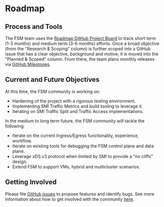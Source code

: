 # Roadmap

## Process and Tools

The FSM team uses the [Roadmap GitHub Project Board](https://github.com/orgs/flomesh-io/projects/9) to track short term (1-3 months) and medium term (3-6 months) efforts. Once a broad objective (from the "Research & Scoping" column) is further scoped into a GitHub issue that has a clear objective, background and motive, it is moved into the "Planned & Scoped" column. From there, the team plans monthly releases via [GitHub Milestones](https://github.com/flomesh-io/fsm/milestones).

## Current and Future Objectives

At this time, the FSM community is working on:
- Hardening of the project with a rigorous testing environment.
- Implementing SMI Traffic Metrics and build tooling to leverage it.
- Iterating on SMI Traffic Split and Traffic Access implementations.

In the medium to long term future, the FSM community will tackle the following:
- Iterate on the current Ingress/Egress functionality, experience, workflow.
- Iterate on existing tools for debugging the FSM control plane and data plane.
- Leverage xDS v3 protocol when limited by SMI to provide a "no cliffs" design.
- Extend FSM to support VMs, hybrid and multicluster scenarios.

## Getting Involved

Please file [GitHub issues](https://github.com/flomesh-io/fsm/issues) to propose features and identify bugs. See more information about how to get involved with the community [here](https://github.com/flomesh-io/fsm/projects/3).

